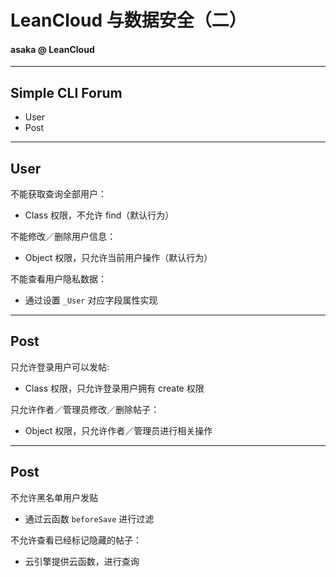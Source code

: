 <!-- $theme: gaia -->

# LeanCloud 与数据安全（二）

#### asaka @ LeanCloud

-----

## Simple CLI Forum

- User
- Post

-----

## User

不能获取查询全部用户：
- Class 权限，不允许 find（默认行为）

不能修改／删除用户信息：
- Object 权限，只允许当前用户操作（默认行为）

不能查看用户隐私数据：
- 通过设置 `_User` 对应字段属性实现

-----

## Post

只允许登录用户可以发帖:
- Class 权限，只允许登录用户拥有 create 权限

只允许作者／管理员修改／删除帖子：
- Object 权限，只允许作者／管理员进行相关操作

-----

## Post

不允许黑名单用户发贴
- 通过云函数 `beforeSave` 进行过滤

不允许查看已经标记隐藏的帖子：
- 云引擎提供云函数，进行查询

